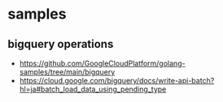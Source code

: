 # samples

## bigquery operations

- <https://github.com/GoogleCloudPlatform/golang-samples/tree/main/bigquery>
- <https://cloud.google.com/bigquery/docs/write-api-batch?hl=ja#batch_load_data_using_pending_type>
